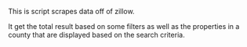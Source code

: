 This is script scrapes data off of zillow.

It get the total result based on some filters as well as the properties in a county that are displayed based on the search criteria.
